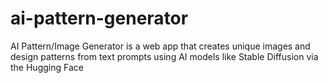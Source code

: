 # ai-pattern-generator
AI Pattern/Image Generator is a web app that creates unique images and design patterns from text prompts using AI models like Stable Diffusion via the Hugging Face 
